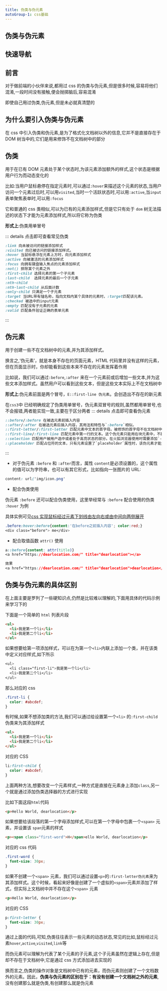 ```yaml
---
title: 伪类与伪元素
autoGroup-1: css基础
---
```


## 伪类与伪元素

## 快速导航

<TOC />

## 前言

对于做前端的小伙伴来说,都用过 css 的伪类与伪元素,但是很多时候,容易将他们混淆,一段时间没有接触,便会抛掷脑后,容易混淆

即使自己用过伪类,伪元素,但是未必就真清楚的

## 为什么要引入伪类与伪元素

在 css 中引入伪类和伪元素,是为了格式化文档树以外的信息,它并不是直接存在于 DOM 树当中的,它们是用来修饰不在文档树中的部分

## 伪类

用于在已有 DOM 元素处于某个状态时,为该元素添加额外的样式,这个状态是根据用户行为而动态变化的

比如:当用户鼠标悬停在指定元素时,可以通过`:hover`来描述这个元素的状态,当用户访问一个元素过后时,可以用`visited`,当时一个活跃状态时,可以用`:active`,当`input`表单聚焦表单时,可以用`:focus`

它和普通的 css 类相似,可以为已有的元素添加样式,但是它只有处于 `dom` 树无法描述的状态下才能为元素添加样式,所以将它称为伪类

**形式上**:伪类用单冒号

::: details 点击即可查看常见伪类

```css
:link 向未被访问的链接添加样式
:visited 向已被访问的链接添加样式。
:hover 当鼠标悬浮在元素上方时，向元素添加样式
:active 向被激活的元素添加样式
:focus 向拥有键盘输入焦点的元素添加样式
:not() 排除某个元素之外
:first-child 选择元素的第一个子元素
:last-child  选择元素的最后一个子元素
:nth-child
:nth-last-child 从后面计数
:only-child 只满足一个子元素
:target 当URL带有锚名称，指向文档内某个具体的元素时，:target匹配该元素。
:checked 被选中的input元素
:empty 匹配没有子元素的元素
:valid 匹配条件验证正确的表单元素
```

:::

## 伪元素

用于创建一些不在文档树中的元素,并为其添加样式。

换言之,‘伪元素’，就是本身不存在的页面元素，HTML 代码里并没有这样的元素，但在页面显示时，你却能看到这些本来不存在的元素发挥着作用

比如说，我们可以通过`:before`,`:after` 来在一个元素前或后增加一些文本,并为这些文本添加样式。虽然用户可以看到这些文本，但是这些文本实际上不在文档树中

**形式上**:伪元素前面是两个冒号，`E::first-line 伪元素`。会创造出不存在的新元素

在`css3`中 已经明确规定了伪类用单冒号，伪元素双冒号的规则,虽然都用单冒号,也不会报错,两者能实现一致,主要在于区分两者
::: details 点击即可查看伪元素

```css
::before/:before 在被选元素前插入内容
::after/:after 在被选元素后插入内容，其用法和特性与`:before`相似。
::first-letter/:first-letter 匹配元素中文本的首字母。被修饰的首字母不在文档树中
::first-line/:first-line 匹配元素中第一行的文本。这个伪元素只能用在块元素中，不能用在内联元素中。
::selection 匹配用户被用户选中或者处于高亮状态的部分。在火狐浏览器使用时需要添加`-moz`前缀。该伪元素只支持双冒号的形式。
::placeholder 匹配占位符的文本，只有元素设置了`placeholder`属性时，该伪元素才能生效,具体实例可见 [表单输入框聚焦效果](./example-input-focus-animate)

```

:::

- 对于伪元素 `:before` 和 `:after`而言，属性 `content`是必须设置的，这个属性的值可以为字符串，也可以有其它形式，比如指向一张图片的 URL:

```css
content: url('img/icon.png'
```

- 配合伪类使用

伪元素 `:before` 还可以配合伪类使用，这里举经常与 `:before` 配合使用的伪类 `:hover` 为例

具体实例可见[css 实现鼠标经过元素下划线由左向右或由中间向两侧展开](./example-hover-underline-sides)

```css
.before:hover:before{content:'在before之前插入内容'; color:red;}
<div class="before"> me</div>
```

- 配合取值函数 `attr()` 使用

```css
a::before{content: attr(title)}
<a href="https://dearlocation.com/" title="dearlocation"></a>

效果
<a href="https://dearlocation.com/" title="dearlocation">dearlocation</a>
```

## 伪类与伪元素的具体区别

在上面主要是罗列了一些硬知识点,仍然是比较难以理解的,下面用具体的代码示例来学习下的

下面是一个简单的 `html` 列表片段

```html
<ul>
  <li>我是第一个li</li>
  <li>我是第二个li</li>
</ul>
```

如果想要给第一项添加样式，可以在为第一个`<li>`内联上添加一个类，并在该类中定义对应样式,如下所示

```css
<ul>
  <li class="first-li">我是第一个li</li>
  <li>我是第二个li</li>
</ul>
```

那么对应的 css

```css
.first-li {
  color: #abcdef;
}
```

有时候,如果不想添加类的方法,我们可以通过给设置第一个`<li>` 的`:first-child`伪类来为其添加样式

```html
<ul>
  <li>我是第一个li</li>
  <li>我是第二个li</li>
</ul>
```

对应的 CSS

```css
li:first-child {
  color: #abcdef;
}
```

上面两种方法,想要改变一个元素样式,一种方式是直接在元素身上添加`class`,另一个就是通过添加伪类选择器的方式进行实现

比如下面这段`html`代码

```html
<p>Hello World, dearlocation</p>
```

如果想要给该段落的第一个字母添加样式,可以在第一个字母中包裹一个`<span>` 元素，并设置该 `span`元素的样式

```html
<p><span class="first-word">H</span>ello World, dearlocation</p>
```

对应的 css 代码

```css
.first-word {
  font-size: 30px;
}
```

如果不创建一个`<span>` 元素，我们可以通过设置`<p>`的`:first-letter伪元素`来为其添加样式。这个时候，看起来好像是创建了一个虚拟的`<span>`元素并添加了样式，但实际上文档树中并不存在这个`<span>` 元素

```html
<p>Hello World, dearlocation</p>
```

对应的 CSS

```css
p:first-letter {
  font-size: 30px;
}
```

通过上面的代码,可知,伪类往往表示一些元素的动态状态,常见的比如,鼠标经过元素`hover`,`active`,`visited`,`link`等

而伪元素可以理解为代表了某个元素的子元素,这个子元素虽然在逻辑上存在,但是却不存在于文档树中,它是通过 css 方式添加进去实现的

换而言之,伪类的操作对象是文档树中已有的元素，而伪元素则创建了一个文档数外的元素。因此，**伪类与伪元素的区别在于：有没有创建一个文档树之外的元素**,没有创建那么就是伪类,有创建那么就是伪元素
